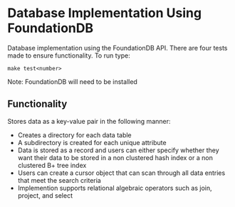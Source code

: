 # Database Implementation Using FoundationDB
Database implementation using the FoundationDB API. There are four tests made to ensure functionality. To run type:
```
make test<number>
```
Note: FoundationDB will need to be installed 


## Functionality

Stores data as a key-value pair in the following manner: <br>
* Creates a directory for each data table
* A subdirectory is created for each unique attribute 
* Data is stored as a record and users can either specify whether they want their data to be stored in a non clustered hash index or a non clustered B+ tree index
* Users can create a cursor object that can scan through all data entries that meet the search criteria
* Implemention supports relational algebraic operators such as join, project, and select
